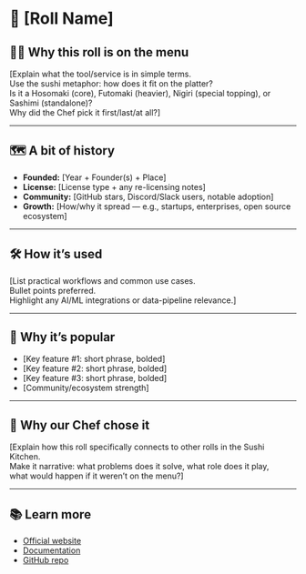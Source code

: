 # 🍣 [Roll Name]

## 🧑‍🍳 Why this roll is on the menu

[Explain what the tool/service is in simple terms.  
Use the sushi metaphor: how does it fit on the platter?  
Is it a Hosomaki (core), Futomaki (heavier), Nigiri (special topping), or Sashimi (standalone)?  
Why did the Chef pick it first/last/at all?]

---

## 🗺️ A bit of history

- **Founded:** [Year + Founder(s) + Place]  
- **License:** [License type + any re-licensing notes]  
- **Community:** [GitHub stars, Discord/Slack users, notable adoption]  
- **Growth:** [How/why it spread — e.g., startups, enterprises, open source ecosystem]  

---

## 🛠️ How it’s used

[List practical workflows and common use cases.  
Bullet points preferred.  
Highlight any AI/ML integrations or data-pipeline relevance.]  

---

## 🌟 Why it’s popular

- [Key feature #1: short phrase, bolded]  
- [Key feature #2: short phrase, bolded]  
- [Key feature #3: short phrase, bolded]  
- [Community/ecosystem strength]  

---

## 🍱 Why our Chef chose it

[Explain how this roll specifically connects to other rolls in the Sushi Kitchen.  
Make it narrative: what problems does it solve, what role does it play,  
what would happen if it weren’t on the menu?]

---

## 📚 Learn more

- [Official website](#)  
- [Documentation](#)  
- [GitHub repo](#)  
